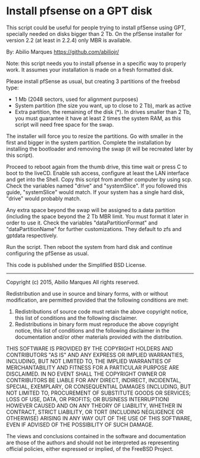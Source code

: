 # Install pfsense on a GPT disk

This script could be useful for people trying to install pfSense using GPT, specially needed 
on disks bigger than 2 Tb. On the pfSense installer for version 2.2 (at least in 2.2.4) 
only MBR is available.

By: Abilio Marques <https://github.com/abiliojr/>

Note: this script needs you to install pfsense in a specific way to properly work. It assumes your installation is made on a fresh formatted disk.

Please install pfSense as usual, but creating 3 partitions of the freebsd type:
  - 1 Mb (2048 sectors, used for alignment purposes)
  - System partition (the size you want, up to close to 2 Tb), mark as active
  - Extra partition, the remaining of the disk (*). In drives smaller than 2 Tb, you must guarantee it have at least 2 times the system RAM, as this script will need free space for the swap.

The installer will force you to resize the partitions. Go with smaller in the first and bigger in the system partition. Complete the installation by installing the bootloader and removing the swap (it will be recreated later by this script).
 
Proceed to reboot again from the thumb drive, this time wait or press C to boot to the liveCD. Enable ssh access, configure at least the LAN interface and get into the Shell. Copy this script from another computer by using scp. Check the variables named "drive" and "systemSlice". If you followed this guide, "systemSlice" would match. If your system has a single hard disk, "drive" would probably match.

Any extra space beyond the swap will be assigned to a data partition (including the space beyond the 2 Tb MBR limit. You must format it later in order to use it. Check the variables "dataPartitionFormat" and "dataPartitionName" for further customizations. They default to zfs and gptdata respectively.

Run the script. Then reboot the system from hard disk and continue configuring the pfSense as usual.

This code is published under the Simplified BSD License.

---

Copyright (c) 2015, Abilio Marques
All rights reserved.

Redistribution and use in source and binary forms, with or without
modification, are permitted provided that the following conditions are met:

1. Redistributions of source code must retain the above copyright notice, this
   list of conditions and the following disclaimer.
2. Redistributions in binary form must reproduce the above copyright notice,
   this list of conditions and the following disclaimer in the documentation
   and/or other materials provided with the distribution.

THIS SOFTWARE IS PROVIDED BY THE COPYRIGHT HOLDERS AND CONTRIBUTORS "AS IS" AND
ANY EXPRESS OR IMPLIED WARRANTIES, INCLUDING, BUT NOT LIMITED TO, THE IMPLIED
WARRANTIES OF MERCHANTABILITY AND FITNESS FOR A PARTICULAR PURPOSE ARE
DISCLAIMED. IN NO EVENT SHALL THE COPYRIGHT OWNER OR CONTRIBUTORS BE LIABLE FOR
ANY DIRECT, INDIRECT, INCIDENTAL, SPECIAL, EXEMPLARY, OR CONSEQUENTIAL DAMAGES
(INCLUDING, BUT NOT LIMITED TO, PROCUREMENT OF SUBSTITUTE GOODS OR SERVICES;
LOSS OF USE, DATA, OR PROFITS; OR BUSINESS INTERRUPTION) HOWEVER CAUSED AND
ON ANY THEORY OF LIABILITY, WHETHER IN CONTRACT, STRICT LIABILITY, OR TORT
(INCLUDING NEGLIGENCE OR OTHERWISE) ARISING IN ANY WAY OUT OF THE USE OF THIS
SOFTWARE, EVEN IF ADVISED OF THE POSSIBILITY OF SUCH DAMAGE.

The views and conclusions contained in the software and documentation are those
of the authors and should not be interpreted as representing official policies,
either expressed or implied, of the FreeBSD Project.
